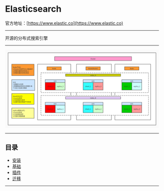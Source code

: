 # Elasticsearch
官方地址：[https://www.elastic.co](https://www.elastic.co)
******
开源的分布式搜索引擎
******
![Elasticsearch](images/elasticsearch.jpg)
******
## 目录
* [安装](install.md)
* [基础](base.md)
* [插件](plugins.md)
* [迁移](move.md)
******